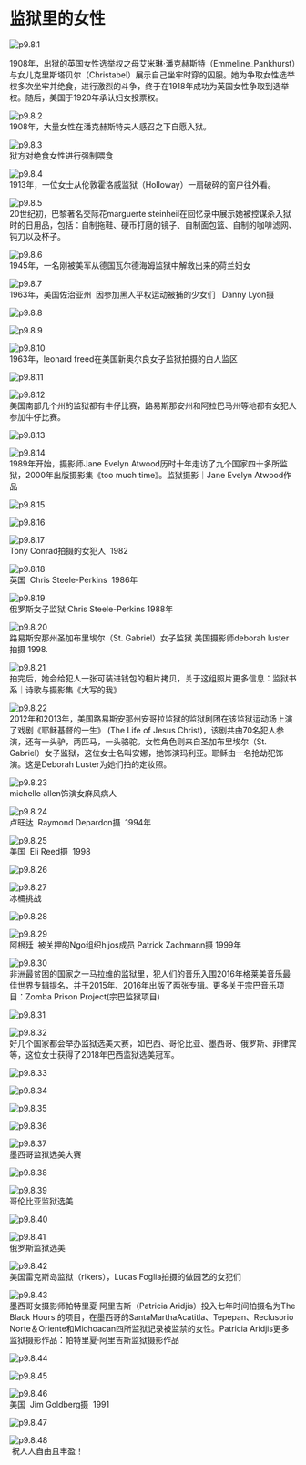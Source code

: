 # 监狱里的女性

![p9.8.1](/images/9.8.1.jpg)

​1908年，出狱的英国女性选举权之母艾米琳·潘克赫斯特（Emmeline_Pankhurst）与女儿克里斯塔贝尔（Christabel）展示自己坐牢时穿的囚服。她为争取女性选举权多次坐牢并绝食，进行激烈的斗争，终于在1918年成功为英国女性争取到选举权。随后，美国于1920年承认妇女投票权。

![p9.8.2](/images/9.8.2.jpg)  
1908年，大量女性在潘克赫斯特夫人感召之下自愿入狱。

![p9.8.3](/images/9.8.3.jpg)  
狱方对绝食女性进行强制喂食

![p9.8.4](/images/9.8.4.jpg)  
1913年，一位女士从伦敦霍洛威监狱（Holloway）一扇破碎的窗户往外看。

![p9.8.5](/images/9.8.5.jpg)  
20世纪初，巴黎著名交际花marguerte steinheil在回忆录中展示她被控谋杀入狱时的日用品，包括：自制拖鞋、硬币打磨的镜子、自制面包篮、自制的咖啡滤网、钝刀以及杯子。

![p9.8.6](/images/9.8.6.jpg)  
1945年，一名刚被美军从德国瓦尔德海姆监狱中解救出来的荷兰妇女

![p9.8.7](/images/9.8.7.jpg)  
1963年，美国佐治亚州  因参加黑人平权运动被捕的少女们   Danny Lyon摄

![p9.8.8](/images/9.8.8.jpg)  

![p9.8.9](/images/9.8.9.jpg)  

![p9.8.10](/images/9.8.10.jpg)  
1963年，leonard freed在美国新奥尔良女子监狱拍摄的白人监区

![p9.8.11](/images/9.8.11.jpg)

![p9.8.12](/images/9.8.12.jpg)  
美国南部几个州的监狱都有牛仔比赛，路易斯那安州和阿拉巴马州等地都有女犯人参加牛仔比赛。

![p9.8.13](/images/9.8.13.jpg)

![p9.8.14](/images/9.8.14.jpg)  
1989年开始，摄影师Jane Evelyn Atwood历时十年走访了九个国家四十多所监狱，2000年出版摄影集《too much time》。监狱摄影｜Jane Evelyn Atwood作品

![p9.8.15](/images/9.8.15.jpg)

![p9.8.16](/images/9.8.16.jpg)

![p9.8.17](/images/9.8.17.jpg)  
Tony Conrad拍摄的女犯人  1982

![p9.8.18](/images/9.8.18.jpg)  
英国  Chris Steele-Perkins  1986年

![p9.8.19](/images/9.8.19.jpg)  
俄罗斯女子监狱 Chris Steele-Perkins 1988年

![p9.8.20](/images/9.8.20.jpg)  
路易斯安那州圣加布里埃尔（St. Gabriel）女子监狱 美国摄影师deborah luster拍摄 1998.

![p9.8.21](/images/9.8.21.jpg)  
拍完后，她会给犯人一张可装进钱包的相片拷贝，关于这组照片更多信息：监狱书系｜诗歌与摄影集《大写的我》

![p9.8.22](/images/9.8.22.jpg)  
2012年和2013年，美国路易斯安那州安哥拉监狱的监狱剧团在该监狱运动场上演了戏剧《耶稣基督的一生》 (The Life of Jesus Christ)，该剧共由70名犯人参演，还有一头驴，两匹马，一头骆驼。女性角色则来自圣加布里埃尔（St. Gabriel）女子监狱，这位女士名叫安娜，她饰演玛利亚。耶稣由一名抢劫犯饰演。这是Deborah Luster为她们拍的定妆照。

![p9.8.23](/images/9.8.23.jpg)  
michelle allen饰演女麻风病人

![p9.8.24](/images/9.8.24.jpg)  
卢旺达  Raymond Depardon摄  1994年

![p9.8.25](/images/9.8.25.jpg)  
美国  Eli Reed摄  1998

![p9.8.26](/images/9.8.26.jpg)  

![p9.8.27](/images/9.8.27.jpg)  
冰桶挑战

![p9.8.28](/images/9.8.28.jpg)  

![p9.8.29](/images/9.8.29.jpg)  
阿根廷  被关押的Ngo组织hijos成员 Patrick Zachmann摄 1999年

![p9.8.30](/images/9.8.30.jpg)  
非洲最贫困的国家之一马拉维的监狱里，犯人们的音乐入围2016年格莱美音乐最佳世界专辑提名，并于2015年、2016年出版了两张专辑。更多关于宗巴音乐项目：Zomba Prison Project(宗巴监狱项目)

![p9.8.31](/images/9.8.31.jpg)  

![p9.8.32](/images/9.8.32.jpg)  
好几个国家都会举办监狱选美大赛，如巴西、哥伦比亚、墨西哥、俄罗斯、菲律宾等，这位女士获得了2018年巴西监狱选美冠军。

![p9.8.33](/images/9.8.33.jpg)

![p9.8.34](/images/9.8.34.jpg)

![p9.8.35](/images/9.8.35.jpg)

![p9.8.36](/images/9.8.36.jpg)

![p9.8.37](/images/9.8.37.jpg)  
墨西哥监狱选美大赛

![p9.8.38](/images/9.8.38.jpg)

![p9.8.39](/images/9.8.39.jpg)  
哥伦比亚监狱选美

![p9.8.40](/images/9.8.40.jpg)

![p9.8.41](/images/9.8.41.jpg)  
俄罗斯监狱选美

![p9.8.42](/images/9.8.42.jpg)  
美国雷克斯岛监狱（rikers），Lucas Foglia拍摄的做园艺的女犯们

![p9.8.43](/images/9.8.43.jpg)  
墨西哥女摄影师帕特里夏·阿里吉斯（Patricia Aridjis）投入七年时间拍摄名为The Black Hours 的项目，在墨西哥的SantaMarthaAcatitla、Tepepan、Reclusorio Norte＆Oriente和Michoacan四所监狱记录被监禁的女性。Patricia Aridjis更多监狱摄影作品：帕特里夏·阿里吉斯监狱摄影作品

![p9.8.44](/images/9.8.44.jpg)

![p9.8.45](/images/9.8.45.jpg)

![p9.8.46](/images/9.8.46.jpg)  
美国  Jim Goldberg摄  1991

![p9.8.47](/images/9.8.47.jpg)

![p9.8.48](/images/9.8.48.jpg)  
 祝人人自由且丰盈！
